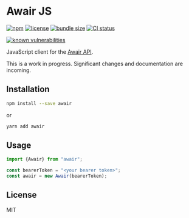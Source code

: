 # Awair JS

[![npm](https://img.shields.io/npm/v/awair.svg)](https://www.npmjs.com/package/awair)
[![license](https://img.shields.io/npm/l/awair.svg)](https://github.com/dguo/awair/blob/main/LICENSE.txt)
[![bundle size](https://img.shields.io/bundlephobia/minzip/awair)](https://bundlephobia.com/result?p=awair)
[![CI status](https://github.com/dguo/awair-js/workflows/CI/badge.svg)](https://github.com/dguo/awair-js/actions?query=branch%3Amain)
<!-- [![test coverage](https://codecov.io/gh/dguo/awair-js/branch/main/graph/badge.svg)](https://codecov.io/gh/dguo/awair-js) -->
[![known vulnerabilities](https://snyk.io/test/github/dguo/awair-js/badge.svg?targetFile=package.json)](https://snyk.io/test/github/dguo/awair-js?targetFile=package.json)

JavaScript client for the [Awair API](https://docs.developer.getawair.com/).

This is a work in progress. Significant changes and documentation are incoming.

## Installation

```sh
npm install --save awair
```

or

```sh
yarn add awair
```

## Usage

```javascript
import {Awair} from "awair";

const bearerToken = "<your bearer token>";
const awair = new Awair(bearerToken);
```

## License

MIT
